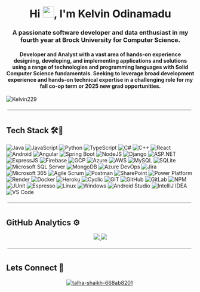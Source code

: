<h1 align="center">Hi <img src="https://raw.githubusercontent.com/MartinHeinz/MartinHeinz/master/wave.gif" height="30" width="30">, I'm Kelvin Odinamadu</h1>
<h3 align="center">A passionate software developer and data enthusiast in my fourth year at Brock University for Computer Science.</h3>

<h4 align="center">Developer and Analyst with a vast area of hands-on experience designing, developing, and implementing applications and solutions using a range of technologies and programming languages with Solid Computer Science fundamentals. Seeking to leverage broad development experience and hands-on technical expertise in a challenging role for my fall co-op term or 2025 new grad opportunities.</h4>

<p align="left"> <img src="https://komarev.com/ghpvc/?username=Kelvin229&label=Profile%20views&color=0e75b6&style=flat" alt="Kelvin229" /> </p>


<img src="https://github.com/KKhushhalR2405/Bio/blob/master/border.gif" width="1100px" height="10px"></h2>

<h2 align="left">Tech Stack 🛠️🚀</h2>


![Java](https://img.shields.io/badge/-Java-000000?style=flat&logo=java&logoColor=white&labelColor=ED8B00)
![JavaScript](https://img.shields.io/badge/-JavaScript-000000?style=flat&logo=javascript&logoColor=F7DF1E)
![Python](https://img.shields.io/badge/-Python-000000?style=flat&logo=python&logoColor=white&labelColor=3776AB)
![TypeScript](https://img.shields.io/badge/-TypeScript-000000?style=flat&logo=typescript&logoColor=white&labelColor=007ACC)
![C#](https://img.shields.io/badge/-C%23-000000?style=flat&logo=c-sharp&logoColor=white&labelColor=239120)
![C++](https://img.shields.io/badge/-C++-000000?style=flat&logo=c%2B%2B&logoColor=white&labelColor=00599C)
![React](https://img.shields.io/badge/-React-000000?style=flat&logo=react)
![Android](https://img.shields.io/badge/-Android-000000?style=flat&logo=android&logoColor=white&labelColor=3DDC84)
![Angular](https://img.shields.io/badge/-Angular-000000?style=flat&logo=angular&logoColor=white&labelColor=DD0031)
![Spring Boot](https://img.shields.io/badge/-Spring_Boot-000000?style=flat&logo=spring-boot&logoColor=white&labelColor=F2F4F9)
![NodeJS](https://img.shields.io/badge/-Nodejs-000000?style=flat&logo=Node.js)
![Django](https://img.shields.io/badge/-Django-000000?style=flat&logo=django&logoColor=white&labelColor=092E20)
![ASP.NET](https://img.shields.io/badge/-ASP.NET-000000?style=flat&logo=dotnet&logoColor=white&labelColor=512BD4)
![ExpressJS](https://img.shields.io/badge/-express.js-000000?style=flat&logo=express&logoColor=61DAFB)
![Firebase](https://img.shields.io/badge/-Firebase-000000?style=flat&logo=firebase&logoColor=white&labelColor=039BE5)
![GCP](https://img.shields.io/badge/-Google_Cloud-000000?style=flat&logo=google-cloud&logoColor=white&labelColor=4285F4)
![Azure](https://img.shields.io/badge/-Azure-000000?style=flat&logo=microsoftazure&logoColor=white&labelColor=0072C6)
![AWS](https://img.shields.io/badge/-AWS-000000?style=flat&logo=awsamplify&logoColor=white&labelColor=FF9900)
![MySQL](https://img.shields.io/badge/-MySQL-000000?style=flat&logo=mysql&labelColor=ffffff)
![SQLite](https://img.shields.io/badge/-SQLite-000000?style=flat&logo=sqlite&logoColor=white&labelColor=07405e)
![Microsoft SQL Server](https://img.shields.io/badge/-Microsoft%20SQL%20Server-000000?style=flat&logo=microsoft%20sql%20server&logoColor=white&labelColor=CC2927)
![MongoDB](https://img.shields.io/badge/-MongoDB-000000?style=flat&logo=mongodb&labelColor=ffffff)
![Azure DevOps](https://img.shields.io/badge/-Azure_DevOps-000000?style=flat&logo=azure-devops&logoColor=white&labelColor=0078D4)
![Jira](https://img.shields.io/badge/-Jira-000000?style=flat&logo=jira&logoColor=white&labelColor=0A0FFF)
![Microsoft 365](https://img.shields.io/badge/-Microsoft_365-000000?style=flat&logo=microsoft-365&logoColor=white&labelColor=D83B01)
![Agile Scrum](https://img.shields.io/badge/-Agile_Scrum-000000?style=flat&logo=scrumpoker&logoColor=white&labelColor=E34F26)
![Postman](https://img.shields.io/badge/-Postman-000000?style=flat&logo=postman&logoColor=white&labelColor=FF6C37)
![SharePoint](https://img.shields.io/badge/-SharePoint-000000?style=flat&logo=microsoft-sharepoint&logoColor=white&labelColor=007A5A)
![Power Platform](https://img.shields.io/badge/-Power_Platform-000000?style=flat&logo=microsoft-power-platform&logoColor=black&labelColor=F2C811)
![Render](https://img.shields.io/badge/-Render-000000?style=flat&logo=render&logoColor=white&labelColor=458BFF)
![Docker](https://img.shields.io/badge/-Docker-000000?style=flat&logo=docker&logoColor=white&labelColor=2496ED)
![Heroku](https://img.shields.io/badge/-Heroku-000000?style=flat&logo=heroku&logoColor=white&labelColor=430098)
![Cyclic](https://img.shields.io/badge/-Cyclic-000000?style=flat&logo=cyclic&logoColor=F7DF1E)
![GIT](https://img.shields.io/badge/-Git-000000?style=flat&logo=git&logoColor=white&labelColor=F05032)
![GitHub](https://img.shields.io/badge/-GitHub-000000?style=flat&logo=github&logoColor=white&labelColor=black)
![GitLab](https://img.shields.io/badge/-GitLab-000000?style=flat&logo=gitlab&logoColor=white&labelColor=181717)
![NPM](https://img.shields.io/badge/-NPM-000000?style=flat&logo=npm&labelColor=ffffff)
![JUnit](https://img.shields.io/badge/-JUnit-000000?style=flat&logo=junit5&logoColor=white&labelColor=A2B5CD)
![Espresso](https://img.shields.io/badge/-Espresso-000000?style=flat&logo=android&logoColor=white&labelColor=2F2F2F)
![Linux](https://img.shields.io/badge/-Linux-000000?style=flat&logo=linux&logoColor=black&labelColor=FCC624)
![Windows](https://img.shields.io/badge/-Windows-000000?style=flat&logo=windows&logoColor=ffffff&labelColor=0078D6)
![Android Studio](https://img.shields.io/badge/-AndroidStudio-000000?style=flat&logo=android-studio&logoColor=white&labelColor=008678)
![IntelliJ IDEA](https://img.shields.io/badge/-IntelliJ_Idea-000000?style=flat&logo=intellij-idea&logoColor=white&labelColor=FF1493)
![VS Code](https://img.shields.io/badge/-VSCode-000000?style=flat&logo=visual-studio-code&labelColor=007ACC)


<img src="https://github.com/KKhushhalR2405/Bio/blob/master/border.gif" width="1100px" height="10px"></h2>

<h2 align="left">GitHub Analytics ⚙️</h2>

<p align="center">
<a href="https://github.com/Kelvin229">
<img height="180em" src="https://github-readme-stats-eight-theta.vercel.app/api?username=Kelvin229&show_icons=true&theme=dark&include_all_commits=true&count_private=true"/>
<img height="180em" src="https://github-readme-stats-eight-theta.vercel.app/api/top-langs?username=Kelvin229&layout=compact&langs_count=8&theme=dark"/>
</a>
<!--    <br>
  <img src="https://github-contribution-stats.vercel.app/api/?username=Kelvin229&theme=dark" alt="Kelvin's GitHub Contribution Graph"/> -->
</p>


<img src="https://github.com/KKhushhalR2405/Bio/blob/master/border.gif" width="1100px" height="10px"></h2>


<h2 align="left">Lets Connect 🤝</h2>
<p align="center">
<a href="https://linkedin.com/in/kelvin-odi" target="blank"><img align="center" src="https://img.shields.io/badge/linkedin-%230077B5.svg?style=for-the-badge&logo=linkedin&logoColor=white" alt="talha-shaikh-668ab8201"/></a>&nbsp;
<!-- <a href="https://bit.ly/KelvinOdi-Apps" target="blank"><img align="center" src="https://img.shields.io/badge/PlayStore-%23007BFF.svg?style=for-the-badge&logo=Google-Play&logoColor=white" alt="KelvinOdi-Apps"/></a>&nbsp;
</p> -->

